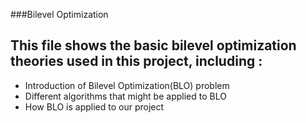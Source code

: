 ###Bilevel Optimization
## This file shows the basic bilevel optimization theories used in this project, including :
- Introduction of Bilevel Optimization(BLO) problem
- Different algorithms that might be applied to BLO
- How BLO is applied to our project


